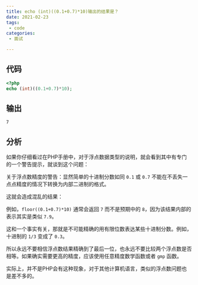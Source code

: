 ```yaml
---
title: echo (int)((0.1+0.7)*10)输出的结果是？
date: 2021-02-23
tags:
 - code
categories:
 - 面试

---
```


## 代码

```php
<?php
echo (int)((0.1+0.7)*10);
```

## 输出

```shell
7
```

## 分析

如果你仔细看过在PHP手册中，对于浮点数据类型的说明，就会看到其中有专门的一个警告提示，就谈到这个问题：

关于浮点数精度的警告：显然简单的十进制分数如同 `0.1` 或 `0.7` 不能在不丢失一点点精度的情况下转换为内部二进制的格式。

这就会造成混乱的结果：

例如，`floor((0.1+0.7)*10)` 通常会返回 `7` 而不是预期中的  `8`，因为该结果内部的表示其实是类似 `7.9`。  

这和一个事实有关，那就是不可能精确的用有限位数表达某些十进制分数。例如，十进制的 `1/3` 变成了 `0.3`。  

所以永远不要相信浮点数结果精确到了最后一位，也永远不要比较两个浮点数是否相等。如果确实需要更高的精度，应该使用任意精度数学函数或者 `gmp` 函数。

实际上，并不是PHP会有这种现象，对于其他计算机语言，类似的浮点数问题也是差不多的。

